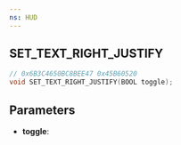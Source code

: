 ```yaml
---
ns: HUD
---
```

## SET_TEXT_RIGHT_JUSTIFY

```c
// 0x6B3C4650BC8BEE47 0x45B60520
void SET_TEXT_RIGHT_JUSTIFY(BOOL toggle);
```


## Parameters
* **toggle**: 

